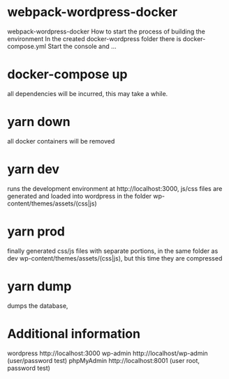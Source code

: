 # webpack-wordpress-docker
webpack-wordpress-docker
How to start the process of building the environment
In the created docker-wordpress folder there is docker-compose.yml
Start the console and ...

# docker-compose up 
all dependencies will be incurred, this may take a while.

# yarn down
all docker containers will be removed

# yarn dev
runs the development environment at http://localhost:3000,
js/css files are generated and loaded into wordpress in the folder wp-content/themes/assets/(css|js)

# yarn prod
finally generated css/js files with separate portions, in the same folder as dev wp-content/themes/assets/(css|js), but this time they are compressed

# yarn dump
dumps the database,

# Additional information
wordpress http://localhost:3000
wp-admin http://localhost/wp-admin (user/password test)
phpMyAdmin http://localhost:8001 (user root, password test)
